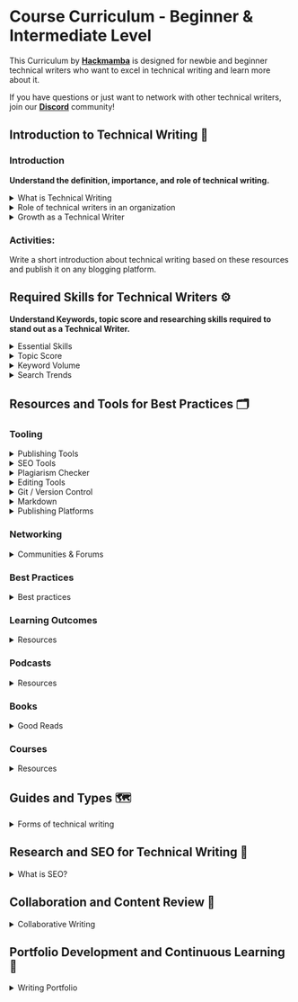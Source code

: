 # Course Curriculum - Beginner & Intermediate Level

This Curriculum by **[Hackmamba](https://hackmamba.io/)** is designed for newbie and beginner technical writers who want to excel in technical writing and learn more about it.  

If you have questions or just want to network with other technical writers, join our **[Discord](https://discord.com/invite/MjbyDy3sPp)** community!

## Introduction to Technical Writing 📝

### Introduction

**Understand the definition, importance, and role of technical writing.**

<details>
<summary>What is Technical Writing</summary>

**[What is Technical Writing?](https://technicalwriterhq.com/writing/technical-writing/)** 

**[Technical Writing: What and How?](https://edidiongasikpo.com/technical-writing-what-and-how)** 

**[Everything you need to know to become a technical writer](https://www.everythingtechnicalwriting.com/everything-you-need-to-know-about-technical-writing/)** 

**[The ABCs of Technical Writing](https://www.developernation.net/blog/the-abcs-of-technical-writing/)**

**[A software developer's guide to Writing](https://theankurtyagi.com/a-software-developers-guide-to-writing/)** 

**[Types of Technical Writing](https://www.acadecraft.com/blog/types-of-technical-writing/)**
</details>

<details>
<summary>Role of technical writers in an organization</summary>

**[Why is Technical Writing Important at Workplace](https://www.acadecraft.com/blog/reasons-why-is-technical-writing-important/)** 

[**Why Technical Writing Is Critical to the Success of An Organisation**](https://keepler.io/2022/06/01/why-technical-writing-is-critical-to-the-success-of-an-organisation/)

</details>

<details>
<summary>Growth as a Technical Writer</summary>

**[What is the Technical Writer Career Path?](https://www.youtube.com/watch?v=RZF34wQEv0Y)**

**[How to Write Efficient Technical Blog Posts](https://www.youtube.com/watch?v=6LJ0-eHgBKc&t=74s)**

</details>


### Activities:

Write a short introduction about technical writing based on these resources and publish it on any blogging platform.


## Required Skills for Technical Writers ⚙️

**Understand Keywords, topic score and researching skills required to stand out as a Technical Writer.**

<details>
<summary>Essential Skills</summary>

**[Steps to creating an outstanding content outline for Technical Writers](https://hackmamba.io/blog/2024/08/content-outline-for-technical-writers/)**
    
**[9 Essential Technical Writing Skills Every Writer Must Possess](https://whatfix.com/blog/technical-writing-skills/)**
    
**[Essential Technical Writing Skills](https://technicalwriterhq.com/career/technical-writer/technical-writing-skills/)**
    
**[11 Skills of a Good Technical Writer](https://clickhelp.com/clickhelp-technical-writing-blog/11-skills-of-a-good-technical-writer/#interest-in-science-and-technology)**
    
</details>


<details>
<summary>Topic Score</summary>
    
**[How is the topic score calculated?](https://kb.scompler.com/en/knowledge/how-is-the-topic-score-calculated)**
    
**[Technical Documentation in Software Development](https://www.altexsoft.com/blog/technical-documentation-in-software-development-types-best-practices-and-tools/)**
    
**[How can you evaluate the effectiveness of research in technical writing?](https://www.linkedin.com/advice/1/how-can-you-evaluate-effectiveness-research-technical-writing)**

</details>

<details>

<summary>Keyword Volume</summary>
    

**[Keyword Search Volume Insights: A Detailed Overview](https://neilpatel.com/blog/keyword-search-volume/)**
    
**[Keyword Search Volume: What It Is & How to Find It](https://www.semrush.com/blog/keyword-search-volume/)** 
    
**[Keyword Research Tutorial: Best Strategies to Rank #1](https://youtu.be/NadiT0HYt4Y?si=aGIaY3XHlS5w-zd_)**

</details>

<details>

<summary>Search Trends</summary>
    
**[Blog Post Ideas](https://firstsiteguide.com/blog-post-ideas/)**
    
**[How to find topics](https://jackandbean.com/blog/how-to-find-topics/)**

</details>

## Resources and Tools for Best Practices 🗂️

### Tooling

<details>

<summary>Publishing Tools</summary>
 
**[Most Popular Tools for Technical Writing](https://document360.com/blog/tools-for-technical-writing/)**
    
**[Best Technical Writing Software and Tools for 2024](https://clickhelp.com/clickhelp-technical-writing-blog/15-best-technical-writing-software-and-tools/)**
    
**[Best Knowledge Base Software and Tools in 2024](https://clickhelp.com/clickhelp-technical-writing-blog/11-best-knowledge-base-software-and-tools/#what-is-a-knowledge-base-software)**
    
**[Essential Tools for Technical Writing](https://helpjuice.com/blog/technical-writing-tools)**
    
**[Authoring Tools for Technical Writers](https://www.linkedin.com/pulse/authoring-tools-technical-writers-comprehensive-overview-opere/)**
    

</details>   

<details>

<summary>SEO Tools</summary>


[Best SEO Tools](https://zapier.com/blog/best-seo-tools/)

</details>

<details>

<summary>Plagiarism Checker</summary>


**[Best plagiarism checker 2024 revealed](https://youtu.be/y3k96r3Y1wQ?si=PAogvbCt315JtfX7)**
    
**[10 Best Free Plagiarism Checkers](https://www.scribbr.com/plagiarism/best-free-plagiarism-checker/)**

**[The 11 Best Plagiarism Checkers for Freelance Writers](https://www.jenniferberube.com/best-plagiarism-checkers-for-freelance-writers/)**

</details>

<details>

<summary>Editing Tools</summary>


**[Best Writing & Editing Tools in 2024](https://www.semrush.com/blog/content-editing-tools/)** 

**[The Best Free & Paid Proofreading & Editing Software](https://scribemedia.com/proofreading-editing-software/)** by **Tucker Max**

</details>

<details>

<summary>Git / Version Control</summary>

**[Getting Started - About Version Control](https://git-scm.com/book/en/v2/Getting-Started-About-Version-Control)**

**[Git for Professionals Tutorial - Tools & Concepts for Mastering Version Control with Git](https://youtu.be/Uszj_k0DGsg?si=Oz3pJquBy1DCjONc)**
        
</details>    
        
<details>

<summary>Markdown</summary>

**[The Only Markdown Crash Course You Will Ever Need](https://youtu.be/_PPWWRV6gbA?si=Euu86WZk21soZnq8)**
        
**[An overview of Markdown, how it works, and what you can do with it**](https://www.markdownguide.org/)**

</details>

<details>

<summary>Publishing Platforms</summary>
    
**[Medium](https://medium.com/)**
    
**[Hashnode](https://hashnode.com/)**
    
**[Dev.to](https://dev.to/)**
    
**[Daily Dev](https://daily.dev/)**
    
**[freeCodeCamp](https://www.freecodecamp.org/)**

</details>

### Networking

<details>

<summary>Communities & Forums</summary>


[**Technical Writing Communities**](https://medium.com/technical-writing-is-easy/technical-writing-communities-ef807c11134c)

[**Technical Writing Forums and Communities**](https://blog.contentre.io/technical-writing-forums-and-communities/)

**[Technical Typers community](https://discord.gg/2zGqkPVAy6)**

**[Reddit](https://www.reddit.com/r/technicalwriting/)**

**[Non Technical in Tech](https://join.slack.com/t/nontechintech/shared_invite/zt-s9eg89md-oa_0xTZpVn2iYZvOoAIhBQ)**

**[Linkedin Technical Writing Group](https://www.linkedin.com/groups/112571/)**

**[The Markup Scribe by William Imoh](https://subscribe.dentry.io/lr2F0z)**

**[Write the Docs Newsletter](https://www.writethedocs.org/newsletter/)**

**[I'd Rather Be Writing Newsletter](https://idratherbewriting.com/newsletter/)**

**[Everything Technical Writing](https://www.everythingtechnicalwriting.com/#subscribe-form)**

**[Technical Writing Insiders by Josh Fechter](https://technicalwriterhq.com/newsletter-subscribe/)**

**[Technical Writing for Developers](https://www.subscribepage.com/technicalwriting)**

**[Source Code by Suraj Vishwakarma](https://substack.com/@surajondev)**

</details>

### Best Practices

<details>

<summary>Best practices</summary>
    
**[Top 10 Tips for Great Technical Writing](https://document360.com/blog/top-10-tips-for-great-technical-writing/)**
    
**[Best Practices in Technical Writing](https://www.gcu.edu/blog/language-communication/best-practices-technical-writing)**
    
**[Technical Writing: 6 Best Practices for Effective Content](https://proedit.com/technical-writing-best-practices/)**

</details>

### Learning Outcomes

<details>

<summary>Resources</summary>

**[Working with APIs by Knowledge Owl](https://www.notion.so/Resources-and-Best-Practices-0cd869f629d649369e0f9c6e084aa7e0?pvs=21)**

**[Learn Markdown](https://www.notion.so/Resources-and-Best-Practices-0cd869f629d649369e0f9c6e084aa7e0?pvs=21)**

**[Git and Version Control](https://www.notion.so/Resources-and-Best-Practices-0cd869f629d649369e0f9c6e084aa7e0?pvs=21)**

</details>

### Podcasts

<details>

<summary>Resources</summary>

**[Thenotboringtechwriter Podcast](https://www.thenotboringtechwriter.com/)**

**[Technical Marketing Handbook](https://www.stitcher.com/show/technical-marketing-handbook)**

**[10 Mins Tech Comm](https://www.stitcher.com/show/10minute-tech-comm)**

**[API THE DOCS podcast](https://apithedocs.org/podcast?page=1)**

</details>

### Books

<details>

<summary>Good Reads</summary>

**[Open Technical Communication!](https://alg.manifoldapp.org/read/open-technical-communication/section/67ef90ba-8ca3-4e8e-abb0-0a3966cf2ac7)**

**[Docs for Developers](https://www.amazon.com/dp/1484272161/ref=cm_sw_r_awdo_navT_g_SV4HMY0QJNCGSEZ96T21)**

**[The Mayfield Handbook of Technical and Scientific Writing](http://www.mit.edu/course/21/21.guide/toc.htm)**

**[Writing Handbook](https://www.julian.com/guide/write/intro)**

**[Technical Writing 101: A Real-World Guide to Planning and Writing Technical Content](https://www.gettextbooks.com/isbn/9780970473363/)**

**[Docs for Developers](https://learning.oreilly.com/library/view/docs-for-developers/9781484272176/html/505277_1_En_BookFrontmatter_OnlinePDF.xhtml)**

</details>

### Courses

<details>

<summary>Resources</summary>

**[Learn Tech Writing](https://learntechwriting.co/index.html)**

**[Tech Writers Master Class](https://www.udemy.com/course/tech-writers-master-class/)**

**[Technical writing course by TechnicalWriterHQ](https://technicalwriter.teachable.com/p/home?referral_code=6TJ7SI?ref=everythingtechnicalwriting.com) (paid)**

**[Fundamentals of Technical Writing by Ed2go](https://www.ed2go.com/courses/writing/writing-and-editing/ilc/fundamentals-of-technical-writing?ref=everythingtechnicalwriting.com) (paid)**

**[Technical writing course by Google](https://developers.google.com/tech-writing?ref=everythingtechnicalwriting.com) (free)**

**[Writing for Software developers](https://philipkiely.gumroad.com/l/uZPZU?ref=everythingtechnicalwriting.com) (paid)**

**[Open technical communication course](https://alg.manifoldapp.org/projects/open-tc?ref=everythingtechnicalwriting.com) (free)**

**[Technical writing: Documentation on software projects by Pluralsight](https://app.pluralsight.com/library/courses/technical-writing-software-documentation/table-of-contents?ref=everythingtechnicalwriting.com) (paid)**

**[All of HubSpot's SEO courses, in one place](https://www.hubspot.com/resources/courses/seo)**

**[10 Completely Free SEO Training Courses](https://ahrefs.com/blog/free-seo-courses/)**

**[Complete SEO Course for Beginners](https://youtu.be/xsVTqzratPs)**

</details>

## Guides and Types 🗺️

<details>

<summary>Forms of technical writing</summary>
    
**[Exploring the 11 Types of Technical Writing](https://www.acadecraft.com/blog/types-of-technical-writing/)**    
    
**[API Documentation Guide and Best Practices](https://stoplight.io/api-documentation-guide)**
    
**[Content Troubleshooting Guide](https://contentmanagementcourse.com/content-troubleshooting/content-troubleshooting-guide/)**

</details>


## Research and SEO for Technical Writing 🔬

<details>

<summary>What is SEO?</summary>

**[SEO Explained: What Is SEO?](https://www.youtube.com/watch?v=pIbQfOcsEsE)**

**[Keyword Research for SEO Beginners](https://www.youtube.com/watch?v=OMJQPqG2Uas)**

**[What is on-page SEO?](https://yoast.com/what-is-onpage-seo/)**

**[41 Best SEO Tools (Free & Paid](https://backlinko.com/best-free-seo-tools))**

**[Tips on Conducting Proper Research in Tech Writing](https://medium.com/technical-writing-is-easy/tips-on-conducting-proper-research-in-tech-writing-7eeba58bde81)** 

</details>

## Collaboration and Content Review 🤝

<details>

<summary>Collaborative Writing</summary>

**[Collaborative writing on Technical teams](https://www.youtube.com/watch?v=rde2nVaU-9s)**

**[The top 7 collaborative document editing tools](https://www.bynder.com/en/blog/the-top-7-collaborative-document-editing-tools/)**

**[7 Ways to Accelerate Your Content Review and Approval](https://contentmarketinginstitute.com/articles/accelerate-content-approval/)**

</details>

## Portfolio Development and Continuous Learning  💼

<details>

<summary>Writing Portfolio</summary>

**[How to create a Technical Writing Portfolio](https://www.everythingtechnicalwriting.com/technical-writing-portfolio/)**

**[Top Technical Writing Portfolio Examples 2024](https://technicalwriterhq.com/career/technical-writer/technical-writer-portfolio/)**

**[How to Build an Awesome Technical Writing Portfolio and 5 Excellent Examples](https://www.journoportfolio.com/blog/how-to-build-a-technical-writing-portfolio-and-5-excellent-examples/)**

**[Continuous Learning in Tech: Strategies for Keeping Your Skills Sharp Throughout Your Career](https://ivyexec.com/career-advice/2024/continuous-learning-in-tech-strategies-for-keeping-your-skills-sharp-throughout-your-career)**

**[What is continuous learning?](https://www.techtarget.com/whatis/definition/continuous-learning)**

</details>